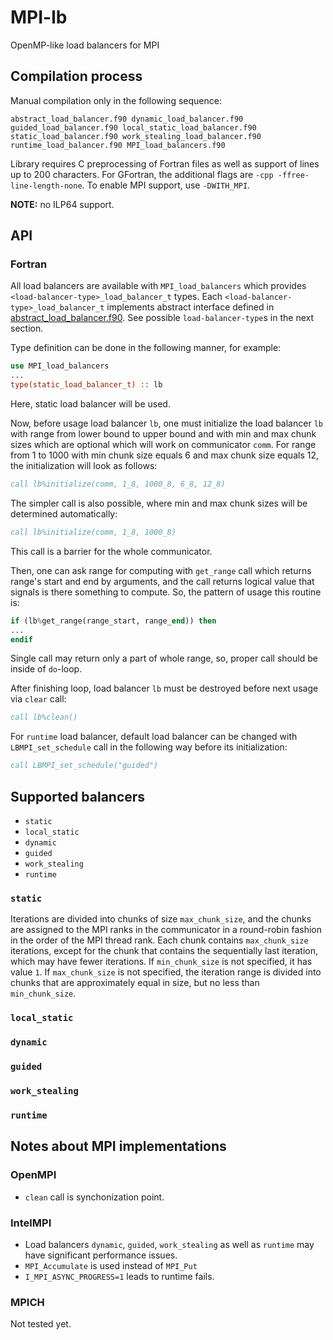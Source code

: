 # MPI-lb

OpenMP-like load balancers for MPI


## Compilation process

Manual compilation only in the following sequence:
```text
abstract_load_balancer.f90 dynamic_load_balancer.f90 guided_load_balancer.f90 local_static_load_balancer.f90 static_load_balancer.f90 work_stealing_load_balancer.f90 runtime_load_balancer.f90 MPI_load_balancers.f90
```
Library requires C preprocessing of Fortran files as well as support of lines up to 200 characters.
For GFortran, the additional flags are `-cpp -ffree-line-length-none`.
To enable MPI support, use `-DWITH_MPI`.

**NOTE:** no ILP64 support.


## API

### Fortran

All load balancers are available with `MPI_load_balancers` which provides `<load-balancer-type>_load_balancer_t` types.
Each `<load-balancer-type>_load_balancer_t` implements abstract interface defined in [abstract_load_balancer.f90](src/Fortran/abstract_load_balancer.f90).
See possible `load-balancer-type`s in the next section.

Type definition can be done in the following manner, for example:
```fortran
use MPI_load_balancers
...
type(static_load_balancer_t) :: lb
```
Here, static load balancer will be used.

Now, before usage load balancer `lb`, one must initialize the load balancer `lb` with range from lower bound to upper bound and with min and max chunk sizes which are optional which will work on communicator `comm`.
For range from 1 to 1000 with min chunk size equals 6 and max chunk size equals 12, the initialization will look as follows:
```fortran
call lb%initialize(comm, 1_8, 1000_8, 6_8, 12_8)
```
The simpler call is also possible, where min and max chunk sizes will be determined automatically:
```fortran
call lb%initialize(comm, 1_8, 1000_8)
```
This call is a barrier for the whole communicator.

Then, one can ask range for computing with `get_range` call which returns range's start and end by arguments, and the call returns logical value that signals is there something to compute.
So, the pattern of usage this routine is:
```fortran
if (lb%get_range(range_start, range_end)) then
...
endif
```
Single call may return only a part of whole range, so, proper call should be inside of `do`-loop.

After finishing loop, load balancer `lb` must be destroyed before next usage via `clear` call:
```fortran
call lb%clean()
```

For `runtime` load balancer, default load balancer can be changed with `LBMPI_set_schedule` call in the following way before its initialization:
```fortran
call LBMPI_set_schedule("guided")
```


## Supported balancers

- `static`
- `local_static`
- `dynamic`
- `guided`
- `work_stealing`
- `runtime`

### `static`

Iterations are divided into chunks of size `max_chunk_size`, and the chunks are assigned to the MPI ranks in the communicator in a round-robin fashion in the order of the MPI thread rank.
Each chunk contains `max_chunk_size` iterations, except for the chunk that contains the sequentially last iteration, which may have fewer iterations.
If `min_chunk_size` is not specified, it has value `1`.
If `max_chunk_size` is not specified, the iteration range is divided into chunks that are approximately equal in size, but no less than `min_chunk_size`.

### `local_static`

### `dynamic`

### `guided`

### `work_stealing`

### `runtime`


## Notes about MPI implementations

### OpenMPI

- `clean` call is synchonization point.

### IntelMPI

- Load balancers `dynamic`, `guided`, `work_stealing` as well as `runtime` may have significant performance issues.
- `MPI_Accumulate` is used instead of `MPI_Put`
- `I_MPI_ASYNC_PROGRESS=1` leads to runtime fails.

### MPICH

Not tested yet.
